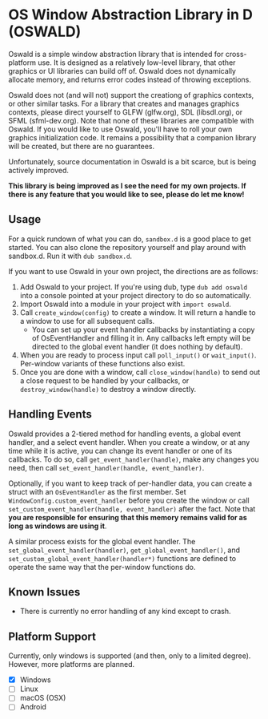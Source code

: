 # OS Window Abstraction Library in D (OSWALD)

Oswald is a simple window abstraction library that is intended for cross-platform use. It is designed as a relatively low-level library, that other graphics or UI libraries can build off of. Oswald does not dynamically allocate memory, and returns error codes instead of throwing exceptions.

Oswald does not (and will not) support the creationg of graphics contexts, or other similar tasks. For a library that creates and manages graphics contexts, please direct yourself to GLFW (glfw.org), SDL (libsdl.org), or SFML (sfml-dev.org). Note that none of these libraries are compatible with Oswald. If you would like to use Oswald, you'll have to roll your own graphics initialization code. It remains a possibility that a companion library will be created, but there are no guarantees.

Unfortunately, source documentation in Oswald is a bit scarce, but is being actively improved.

**This library is being improved as I see the need for my own projects. If there is any feature that you would like to see, please do let me know!**

## Usage

For a quick rundown of what you can do, `sandbox.d` is a good place to get started. You can also clone the repository yourself and play around with sandbox.d. Run it with `dub sandbox.d`.

If you want to use Oswald in your own project, the directions are as follows:

1. Add Oswald to your project. If you're using dub, type `dub add oswald` into a console pointed at your project directory to do so automatically.
2. Import Oswald into a module in your project with `import oswald`.
3. Call `create_window(config)` to create a window. It will return a handle to a window to use for all subsequent calls.
   - You can set up your event handler callbacks by instantiating a copy of OsEventHandler and filling it in. Any callbacks left empty will be directed to the global event handler (it does nothing by default).
4. When you are ready to process input call `poll_input()` or `wait_input()`. Per-window variants of these functions also exist.
5. Once you are done with a window, call `close_window(handle)` to send out a close request to be handled by your callbacks, or `destroy_window(handle)` to destroy a window directly.

## Handling Events

Oswald provides a 2-tiered method for handling events, a global event handler, and a select event handler. When you create a window, or at any time while it is active, you can change its event handler or one of its callbacks. To do so, call `get_event_handler(handle)`, make any changes you need, then call `set_event_handler(handle, event_handler)`.

Optionally, if you want to keep track of per-handler data, you can create a struct with an `OsEventHandler` as the first member. Set `WindowConfig.custom_event_handler` before you create the window or call `set_custom_event_handler(handle, event_handler)` after the fact. Note that **you are responsible for ensuring that this memory remains valid for as long as windows are using it**.

A similar process exists for the global event handler. The `set_global_event_handler(handler)`, `get_global_event_handler()`, and `set_custom_global_event_handler(handler*)` functions are defined to operate the same way that the per-window functions do.

## Known Issues

- There is currently no error handling of any kind except to crash.

## Platform Support

Currently, only windows is supported (and then, only to a limited degree). However, more platforms are planned.

- [x] Windows
- [ ] Linux
- [ ] macOS (OSX)
- [ ] Android
